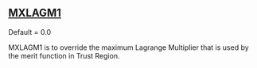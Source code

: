 ## [MXLAGM1](https://help.hexagonmi.com/bundle/MSC_Nastran_2022.4/page/Nastran_Combined_Book/qrg/parameters/TOC.MXLAGM1.xhtml)

Default = 0.0

MXLAGM1 is to override the maximum Lagrange Multiplier that is used by the merit function in Trust Region.

